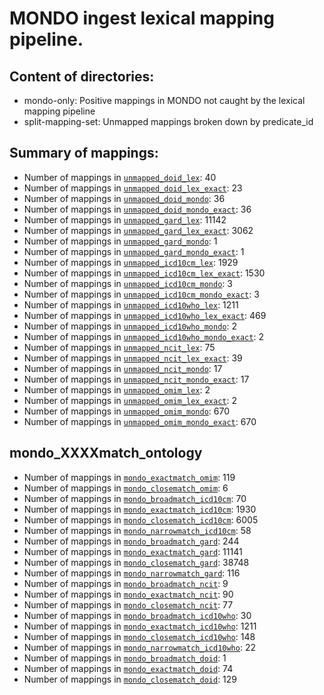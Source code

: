 # MONDO ingest lexical mapping pipeline.
## Content of directories:
* mondo-only: Positive mappings in MONDO not caught by the lexical mapping pipeline
* split-mapping-set: Unmapped mappings broken down by predicate_id
## Summary of mappings:
 * Number of mappings in [`unmapped_doid_lex`](unmapped_doid_lex.tsv): 40
 * Number of mappings in [`unmapped_doid_lex_exact`](unmapped_doid_lex.tsv): 23
 * Number of mappings in [`unmapped_doid_mondo`](mondo-only/unmapped_doid_mondo.tsv): 36
 * Number of mappings in [`unmapped_doid_mondo_exact`](mondo-only/unmapped_doid_mondo.tsv): 36
 * Number of mappings in [`unmapped_gard_lex`](unmapped_gard_lex.tsv): 11142
 * Number of mappings in [`unmapped_gard_lex_exact`](unmapped_gard_lex.tsv): 3062
 * Number of mappings in [`unmapped_gard_mondo`](mondo-only/unmapped_gard_mondo.tsv): 1
 * Number of mappings in [`unmapped_gard_mondo_exact`](mondo-only/unmapped_gard_mondo.tsv): 1
 * Number of mappings in [`unmapped_icd10cm_lex`](unmapped_icd10cm_lex.tsv): 1929
 * Number of mappings in [`unmapped_icd10cm_lex_exact`](unmapped_icd10cm_lex.tsv): 1530
 * Number of mappings in [`unmapped_icd10cm_mondo`](mondo-only/unmapped_icd10cm_mondo.tsv): 3
 * Number of mappings in [`unmapped_icd10cm_mondo_exact`](mondo-only/unmapped_icd10cm_mondo.tsv): 3
 * Number of mappings in [`unmapped_icd10who_lex`](unmapped_icd10who_lex.tsv): 1211
 * Number of mappings in [`unmapped_icd10who_lex_exact`](unmapped_icd10who_lex.tsv): 469
 * Number of mappings in [`unmapped_icd10who_mondo`](mondo-only/unmapped_icd10who_mondo.tsv): 2
 * Number of mappings in [`unmapped_icd10who_mondo_exact`](mondo-only/unmapped_icd10who_mondo.tsv): 2
 * Number of mappings in [`unmapped_ncit_lex`](unmapped_ncit_lex.tsv): 75
 * Number of mappings in [`unmapped_ncit_lex_exact`](unmapped_ncit_lex.tsv): 39
 * Number of mappings in [`unmapped_ncit_mondo`](mondo-only/unmapped_ncit_mondo.tsv): 17
 * Number of mappings in [`unmapped_ncit_mondo_exact`](mondo-only/unmapped_ncit_mondo.tsv): 17
 * Number of mappings in [`unmapped_omim_lex`](unmapped_omim_lex.tsv): 2
 * Number of mappings in [`unmapped_omim_lex_exact`](unmapped_omim_lex.tsv): 2
 * Number of mappings in [`unmapped_omim_mondo`](mondo-only/unmapped_omim_mondo.tsv): 670
 * Number of mappings in [`unmapped_omim_mondo_exact`](mondo-only/unmapped_omim_mondo.tsv): 670
## mondo_XXXXmatch_ontology
 * Number of mappings in [`mondo_exactmatch_omim`](split-mapping-set/mondo_exactmatch_omim.tsv): 119
 * Number of mappings in [`mondo_closematch_omim`](split-mapping-set/mondo_closematch_omim.tsv): 6
 * Number of mappings in [`mondo_broadmatch_icd10cm`](split-mapping-set/mondo_broadmatch_icd10cm.tsv): 70
 * Number of mappings in [`mondo_exactmatch_icd10cm`](split-mapping-set/mondo_exactmatch_icd10cm.tsv): 1930
 * Number of mappings in [`mondo_closematch_icd10cm`](split-mapping-set/mondo_closematch_icd10cm.tsv): 6005
 * Number of mappings in [`mondo_narrowmatch_icd10cm`](split-mapping-set/mondo_narrowmatch_icd10cm.tsv): 58
 * Number of mappings in [`mondo_broadmatch_gard`](split-mapping-set/mondo_broadmatch_gard.tsv): 244
 * Number of mappings in [`mondo_exactmatch_gard`](split-mapping-set/mondo_exactmatch_gard.tsv): 11141
 * Number of mappings in [`mondo_closematch_gard`](split-mapping-set/mondo_closematch_gard.tsv): 38748
 * Number of mappings in [`mondo_narrowmatch_gard`](split-mapping-set/mondo_narrowmatch_gard.tsv): 116
 * Number of mappings in [`mondo_broadmatch_ncit`](split-mapping-set/mondo_broadmatch_ncit.tsv): 9
 * Number of mappings in [`mondo_exactmatch_ncit`](split-mapping-set/mondo_exactmatch_ncit.tsv): 90
 * Number of mappings in [`mondo_closematch_ncit`](split-mapping-set/mondo_closematch_ncit.tsv): 77
 * Number of mappings in [`mondo_broadmatch_icd10who`](split-mapping-set/mondo_broadmatch_icd10who.tsv): 30
 * Number of mappings in [`mondo_exactmatch_icd10who`](split-mapping-set/mondo_exactmatch_icd10who.tsv): 1211
 * Number of mappings in [`mondo_closematch_icd10who`](split-mapping-set/mondo_closematch_icd10who.tsv): 148
 * Number of mappings in [`mondo_narrowmatch_icd10who`](split-mapping-set/mondo_narrowmatch_icd10who.tsv): 22
 * Number of mappings in [`mondo_broadmatch_doid`](split-mapping-set/mondo_broadmatch_doid.tsv): 1
 * Number of mappings in [`mondo_exactmatch_doid`](split-mapping-set/mondo_exactmatch_doid.tsv): 74
 * Number of mappings in [`mondo_closematch_doid`](split-mapping-set/mondo_closematch_doid.tsv): 129
